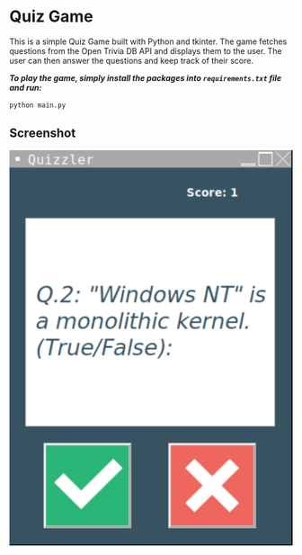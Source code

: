 # Quiz Game

This is a simple Quiz Game built with Python and tkinter. The game fetches questions from the Open Trivia DB API and displays them to the user. The user can then answer the questions and keep track of their score.

**_To play the game, simply install the packages into `requirements.txt` file and run:_**

```bash
python main.py
```

## Screenshot

![Game screen](./images/preview.png)
